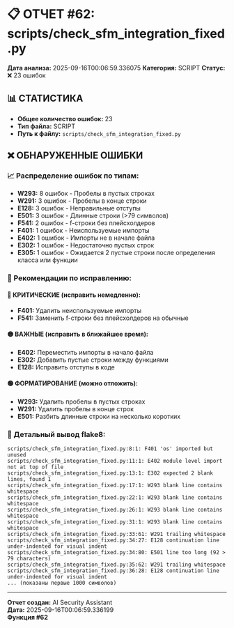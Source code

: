 # 📋 ОТЧЕТ #62: scripts/check_sfm_integration_fixed.py

**Дата анализа:** 2025-09-16T00:06:59.336075
**Категория:** SCRIPT
**Статус:** ❌ 23 ошибок

## 📊 СТАТИСТИКА

- **Общее количество ошибок:** 23
- **Тип файла:** SCRIPT
- **Путь к файлу:** `scripts/check_sfm_integration_fixed.py`

## ❌ ОБНАРУЖЕННЫЕ ОШИБКИ

### 📈 Распределение ошибок по типам:

- **W293:** 8 ошибок - Пробелы в пустых строках
- **W291:** 3 ошибок - Пробелы в конце строки
- **E128:** 3 ошибок - Неправильные отступы
- **E501:** 3 ошибок - Длинные строки (>79 символов)
- **F541:** 2 ошибок - f-строки без плейсхолдеров
- **F401:** 1 ошибок - Неиспользуемые импорты
- **E402:** 1 ошибок - Импорты не в начале файла
- **E302:** 1 ошибок - Недостаточно пустых строк
- **E305:** 1 ошибок - Ожидается 2 пустые строки после определения класса или функции

### 🎯 Рекомендации по исправлению:

#### 🔴 КРИТИЧЕСКИЕ (исправить немедленно):
- **F401:** Удалить неиспользуемые импорты
- **F541:** Заменить f-строки без плейсхолдеров на обычные

#### 🟡 ВАЖНЫЕ (исправить в ближайшее время):
- **E402:** Переместить импорты в начало файла
- **E302:** Добавить пустые строки между функциями
- **E128:** Исправить отступы в коде

#### 🟢 ФОРМАТИРОВАНИЕ (можно отложить):
- **W293:** Удалить пробелы в пустых строках
- **W291:** Удалить пробелы в конце строк
- **E501:** Разбить длинные строки на несколько коротких

### 📝 Детальный вывод flake8:

```
scripts/check_sfm_integration_fixed.py:8:1: F401 'os' imported but unused
scripts/check_sfm_integration_fixed.py:11:1: E402 module level import not at top of file
scripts/check_sfm_integration_fixed.py:13:1: E302 expected 2 blank lines, found 1
scripts/check_sfm_integration_fixed.py:17:1: W293 blank line contains whitespace
scripts/check_sfm_integration_fixed.py:22:1: W293 blank line contains whitespace
scripts/check_sfm_integration_fixed.py:26:1: W293 blank line contains whitespace
scripts/check_sfm_integration_fixed.py:31:1: W293 blank line contains whitespace
scripts/check_sfm_integration_fixed.py:33:61: W291 trailing whitespace
scripts/check_sfm_integration_fixed.py:34:27: E128 continuation line under-indented for visual indent
scripts/check_sfm_integration_fixed.py:34:80: E501 line too long (92 > 79 characters)
scripts/check_sfm_integration_fixed.py:35:62: W291 trailing whitespace
scripts/check_sfm_integration_fixed.py:36:28: E128 continuation line under-indented for visual indent
... (показаны первые 1000 символов)
```

---
**Отчет создан:** AI Security Assistant  
**Дата:** 2025-09-16T00:06:59.336199  
**Функция #62**

